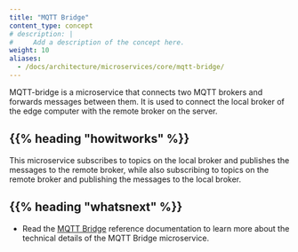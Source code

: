 ```yaml
---
title: "MQTT Bridge"
content_type: concept
# description: |
#     Add a description of the concept here.
weight: 10
aliases:
  - /docs/architecture/microservices/core/mqtt-bridge/
---
```


<!-- overview -->

MQTT-bridge is a microservice that connects two MQTT brokers and forwards
messages between them. It is used to connect the local broker of the edge computer
with the remote broker on the server.

<!-- body -->

## {{% heading "howitworks" %}}

This microservice subscribes to topics on the local broker and publishes the
messages to the remote broker, while also subscribing to topics on the remote
broker and publishing the messages to the local broker.

<!-- Optional section; add links to information related to this topic. -->

## {{% heading "whatsnext" %}}

- Read the [MQTT Bridge](/docs/reference/microservices/mqtt-bridge/) reference documentation
  to learn more about the technical details of the MQTT Bridge microservice.
